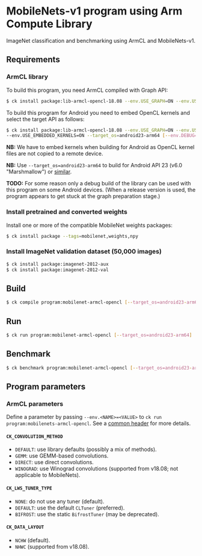 # MobileNets-v1 program using Arm Compute Library

ImageNet classification and benchmarking using ArmCL and MobileNets-v1.

## Requirements

### ArmCL library
To build this program, you need ArmCL compiled with Graph API:
```bash
$ ck install package:lib-armcl-opencl-18.08 --env.USE_GRAPH=ON --env.USE_NEON=ON --extra_version=-graph
```

To build this program for Android you need to embed OpenCL kernels and select the target API as follows:
```bash
$ ck install package:lib-armcl-opencl-18.08 --env.USE_GRAPH=ON --env.USE_NEON=ON --extra_version=-graph \
--env.USE_EMBEDDED_KERNELS=ON --target_os=android23-arm64 [--env.DEBUG=ON]
```

**NB:** We have to embed kernels when building for Android as OpenCL kernel files are not copied to a remote device.

**NB:** Use `--target_os=android23-arm64` to build for Android API 23 (v6.0 "Marshmallow") or [similar](https://source.android.com/setup/start/build-numbers).

**TODO:** For some reason only a debug build of the library can be used with this program on some Android devices.
(When a release version is used, the program appears to get stuck at the graph preparation stage.)

### Install pretrained and converted weights
Install one or more of the compatible MobileNet weights packages:
```bash
$ ck install package --tags=mobilenet,weights,npy
```

### Install ImageNet validation dataset (50,000 images)
```bash
$ ck install package:imagenet-2012-aux
$ ck install package:imagenet-2012-val
```

## Build
```bash
$ ck compile program:mobilenet-armcl-opencl [--target_os=android23-arm64] 
```

## Run
```bash
$ ck run program:mobilenet-armcl-opencl [--target_os=android23-arm64] 
```

## Benchmark

```bash
$ ck benchmark program:mobilenet-armcl-opencl [--target_os=android23-arm64] [--repetitions=10] [--dvdt_prof]
```

## Program parameters

### ArmCL parameters

Define a parameter by passing `--env.<NAME>=<VALUE>` to `ck run program:mobilenets-armcl-opencl`.
See a [common header](https://github.com/ctuning/ck-math/blob/master/program/armcl-classification-mobilenet/armcl_graph_common.h) for more details.

#### `CK_CONVOLUTION_METHOD`
- `DEFAULT`: use library defaults (possibly a mix of methods).
- `GEMM`: use GEMM-based convolutions.
- `DIRECT`: use direct convolutions.
- `WINOGRAD`: use Winograd convolutions (supported from v18.08; not applicable to MobileNets).

#### `CK_LWS_TUNER_TYPE`

- `NONE`: do not use any tuner (default).
- `DEFAULT`: use the default `CLTuner` (preferred).
- `BIFROST`: use the static `BifrostTuner` (may be deprecated).

#### `CK_DATA_LAYOUT`

- `NCHW` (default).
- `NHWC` (supported from v18.08).
